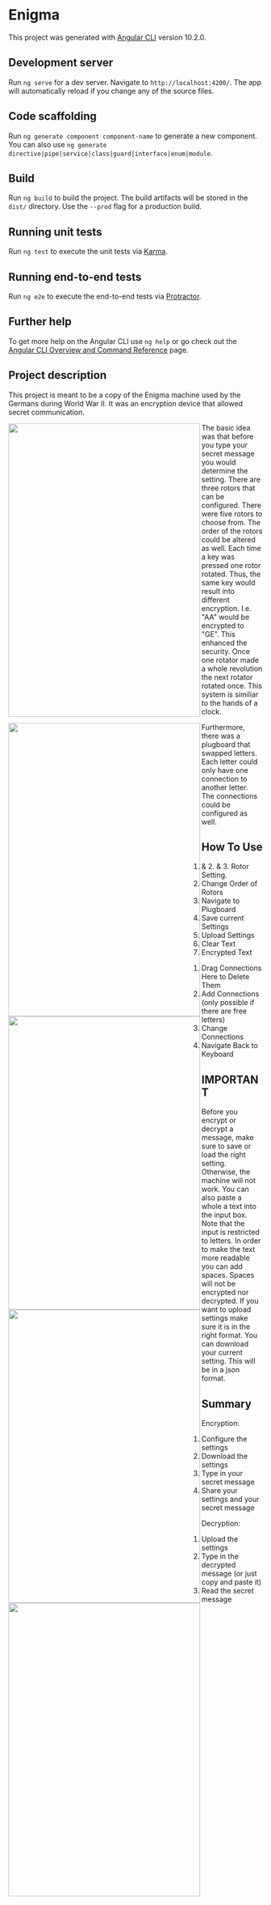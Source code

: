 # Enigma

This project was generated with [Angular CLI](https://github.com/angular/angular-cli) version 10.2.0.

## Development server

Run `ng serve` for a dev server. Navigate to `http://localhost:4200/`. The app will automatically reload if you change any of the source files.

## Code scaffolding

Run `ng generate component component-name` to generate a new component. You can also use `ng generate directive|pipe|service|class|guard|interface|enum|module`.

## Build

Run `ng build` to build the project. The build artifacts will be stored in the `dist/` directory. Use the `--prod` flag for a production build.

## Running unit tests

Run `ng test` to execute the unit tests via [Karma](https://karma-runner.github.io).

## Running end-to-end tests

Run `ng e2e` to execute the end-to-end tests via [Protractor](http://www.protractortest.org/).

## Further help

To get more help on the Angular CLI use `ng help` or go check out the [Angular CLI Overview and Command Reference](https://angular.io/cli) page.

## Project description

This project is meant to be a copy of the Enigma machine used by the Germans during World War II. It was an encryption device that allowed secret communication. 

<a href="url"><img src="https://github.com/kryptoguy/enigma_v2/blob/main/images/enigma.jpg" align="left" height="580" width="380" ></a>

The basic idea was that before you type your secret message you would determine the setting. There are three rotors that can be configured. There were five rotors to choose from. 
The order of the rotors could be altered as well. Each time a key was pressed one rotor rotated. Thus, the same key would result into different encryption. I.e. "AA" would be encrypted to "GE". This enhanced the security. Once one rotator made a whole revolution the next rotator rotated once. This system is similiar to the hands of a clock.

<a href="url"><img src="https://github.com/kryptoguy/enigma_v2/blob/main/images/enigma-rotors.jpg" align="left" height="580" width="380" ></a>

Furthermore, there was a plugboard that swapped letters. Each letter could only have one connection to another letter. The connections could be configured as well.

<a href="url"><img src="https://github.com/kryptoguy/enigma_v2/blob/main/images/enigma-plugboard.jpg" align="left" height="580" width="380" ></a>


## How To Use


<a href="url"><img src="https://github.com/kryptoguy/enigma_v2/blob/main/images/enigma-how-to-use.PNG" align="left" height="580" width="380" ></a>

1. & 2. & 3. Rotor Setting.
4. Change Order of Rotors
5. Navigate to Plugboard
6. Save current Settings
7. Upload Settings
8. Clear Text
9. Encrypted Text


<a href="url"><img src="https://github.com/kryptoguy/enigma_v2/blob/main/images/enigma-plugboard-how-to-use.PNG" align="left" height="580" width="380" ></a>

1. Drag Connections Here to Delete Them
2. Add Connections (only possible if there are free letters)
3. Change Connections
4. Navigate Back to Keyboard

## IMPORTANT
Before you encrypt or decrypt a message, make sure to save or load the right setting. Otherwise, the machine will not work. You can also paste a whole a text into
the input box. Note that the input is restricted to letters. In order to make the text more readable you can add spaces. Spaces will not be encrypted nor decrypted.
If you want to upload settings make sure it is in the right format. You can download your current setting. This will be in a json format. 

## Summary
Encryption:
1. Configure the settings
2. Download the settings
3. Type in your secret message
4. Share your settings and your secret message

Decryption:
1. Upload the settings
2. Type in the decrypted message (or just copy and paste it)
3. Read the secret message

